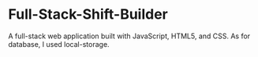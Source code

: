 # Full-Stack-Shift-Builder
A full-stack web application built with JavaScript, HTML5, and CSS. As for database, I used local-storage.
